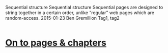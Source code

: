 Sequential structure
Sequential structure
Sequential pages are designed to string together in a certain order, unlike “regular” web pages which are random-access.
2015-01-23
Ben Gremillion
Tag1, tag2

<a href="./comic-pages"><img src="/docs_content/1/grawlix-sequence-draft2G.png" alt="" /></a>

<h1><a href="./comic-pages">On to pages &amp; chapters</a></h1>
